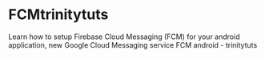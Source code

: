 # FCMtrinitytuts
Learn how to setup Firebase Cloud Messaging (FCM) for your android application, new Google Cloud Messaging service FCM android - trinitytuts
